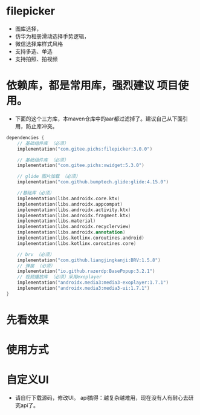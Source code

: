 # filepicker

- 图库选择，
- 仿华为相册滑动选择手势逻辑，
- 微信选择库样式风格
- 支持多选、单选
- 支持拍照、拍视频

# 依赖库，都是常用库，强烈建议 项目使用。

- 下面的这个三方库，本maven仓库中的aar都过滤掉了。建议自己从下面引用，防止库冲突。

```kotlin
dependencies {
    // 基础组件库 （必须）
    implementation("com.gitee.pichs:filepicker:3.0.0")

    // 基础组件库 （必须）
    implementation("com.gitee.pichs:xwidget:5.3.0")

    // glide 图片加载 （必须）
    implementation("com.github.bumptech.glide:glide:4.15.0")

    //基础库（必须）
    implementation(libs.androidx.core.ktx)
    implementation(libs.androidx.appcompat)
    implementation(libs.androidx.activity.ktx)
    implementation(libs.androidx.fragment.ktx)
    implementation(libs.material)
    implementation(libs.androidx.recyclerview)
    implementation(libs.androidx.annotation)
    implementation(libs.kotlinx.coroutines.android)
    implementation(libs.kotlinx.coroutines.core)

    // brv （必须）
    implementation("com.github.liangjingkanji:BRV:1.5.8")
    // 弹窗 （必须）
    implementation("io.github.razerdp:BasePopup:3.2.1")
    // 视频播放库 （必须）采用exoplayer
    implementation("androidx.media3:media3-exoplayer:1.7.1")
    implementation("androidx.media3:media3-ui:1.7.1")
}
```

# 先看效果

# 使用方式

# 自定义UI

- 请自行下载源码，修改UI。 api搞得：越复杂越难用，现在没有人有耐心去研究api了。